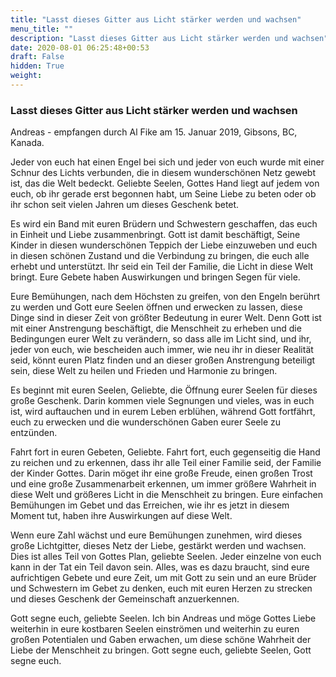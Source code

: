 ```yaml
---
title: "Lasst dieses Gitter aus Licht stärker werden und wachsen"
menu_title: ""
description: "Lasst dieses Gitter aus Licht stärker werden und wachsen"
date: 2020-08-01 06:25:48+00:53
draft: False
hidden: True
weight:
---
```

### Lasst dieses Gitter aus Licht stärker werden und wachsen

Andreas - empfangen durch Al Fike am 15. Januar 2019, Gibsons, BC, Kanada.

Jeder von euch hat einen Engel bei sich und jeder von euch wurde mit einer Schnur des Lichts verbunden, die in diesem wunderschönen Netz gewebt ist, das die Welt bedeckt. Geliebte Seelen, Gottes Hand liegt auf jedem von euch, ob ihr gerade erst begonnen habt, um Seine Liebe zu beten oder ob ihr schon seit vielen Jahren um dieses Geschenk betet.

Es wird ein Band mit euren Brüdern und Schwestern geschaffen, das euch in Einheit und Liebe zusammenbringt. Gott ist damit beschäftigt, Seine Kinder in diesen wunderschönen Teppich der Liebe einzuweben und euch in diesen schönen Zustand und die Verbindung zu bringen, die euch alle erhebt und unterstützt. Ihr seid ein Teil der Familie, die Licht in diese Welt bringt. Eure Gebete haben Auswirkungen und bringen Segen für viele.

Eure Bemühungen, nach dem Höchsten zu greifen, von den Engeln berührt zu werden und Gott eure Seelen öffnen und erwecken zu lassen, diese Dinge sind in dieser Zeit von größter Bedeutung in eurer Welt. Denn Gott ist mit einer Anstrengung beschäftigt, die Menschheit zu erheben und die Bedingungen eurer Welt zu verändern, so dass alle im Licht sind, und ihr, jeder von euch, wie bescheiden auch immer, wie neu ihr in dieser Realität seid, könnt euren Platz finden und an dieser großen Anstrengung beteiligt sein, diese Welt zu heilen und Frieden und Harmonie zu bringen.

Es beginnt mit euren Seelen, Geliebte, die Öffnung eurer Seelen für dieses große Geschenk. Darin kommen viele Segnungen und vieles, was in euch ist, wird auftauchen und in eurem Leben erblühen, während Gott fortfährt, euch zu erwecken und die wunderschönen Gaben eurer Seele zu entzünden.

Fahrt fort in euren Gebeten, Geliebte. Fahrt fort, euch gegenseitig die Hand zu reichen und zu erkennen, dass ihr alle Teil einer Familie seid, der Familie der Kinder Gottes. Darin möget ihr eine große Freude, einen großen Trost und eine große Zusammenarbeit erkennen, um immer größere Wahrheit in diese Welt und größeres Licht in die Menschheit zu bringen. Eure einfachen Bemühungen im Gebet und das Erreichen, wie ihr es jetzt in diesem Moment tut, haben ihre Auswirkungen auf diese Welt.

Wenn eure Zahl wächst und eure Bemühungen zunehmen, wird dieses große Lichtgitter, dieses Netz der Liebe, gestärkt werden und wachsen. Dies ist alles Teil von Gottes Plan, geliebte Seelen. Jeder einzelne von euch kann in der Tat ein Teil davon sein. Alles, was es dazu braucht, sind eure aufrichtigen Gebete und eure Zeit, um mit Gott zu sein und an eure Brüder und Schwestern im Gebet zu denken, euch mit euren Herzen zu strecken und dieses Geschenk der Gemeinschaft anzuerkennen.

Gott segne euch, geliebte Seelen. Ich bin Andreas und möge Gottes Liebe weiterhin in eure kostbaren Seelen einströmen und weiterhin zu euren großen Potentialen und Gaben erwachen, um diese schöne Wahrheit der Liebe der Menschheit zu bringen. Gott segne euch, geliebte Seelen, Gott segne euch.
